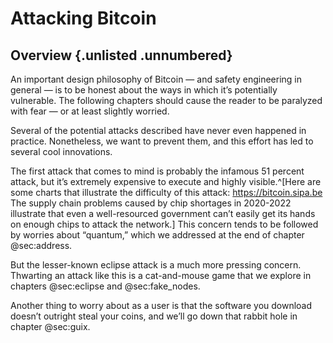 # Attacking Bitcoin

## Overview {.unlisted .unnumbered}

An important design philosophy of Bitcoin — and safety engineering in general — is to be honest about the ways in which it’s potentially vulnerable. The following chapters should cause the reader to be paralyzed with fear — or at least slightly worried.

Several of the potential attacks described have never even happened in practice. Nonetheless, we want to prevent them, and this effort has led to several cool innovations.

The first attack that comes to mind is probably the infamous 51 percent attack, but it’s extremely expensive to execute and highly visible.^[Here are some charts that illustrate the difficulty of this attack: <https://bitcoin.sipa.be> The supply chain problems caused by chip shortages in 2020-2022 illustrate that even a well-resourced government can’t easily get its hands on enough chips to attack the network.] This concern tends to be followed by worries about “quantum,” which we addressed at the end of chapter @sec:address.

But the lesser-known eclipse attack is a much more pressing concern. Thwarting an attack like this is a cat-and-mouse game that we explore in chapters @sec:eclipse and @sec:fake_nodes.

Another thing to worry about as a user is that the software you download doesn’t outright steal your coins, and we’ll go down that rabbit hole in chapter @sec:guix.
